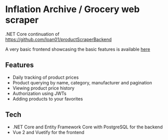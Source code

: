 # Inflation Archive / Grocery web scraper

.NET Core continuation of https://github.com/Ioan01/productScraperBackend

A very basic frontend showcasing the basic features is available [here](https://ioan01.github.io/InflationArchive/#/)

## Features

- Daily tracking of product prices
- Product querying by name, category, manufacturer and pagination
- Viewing product price history
- Authorization using JWTs
- Adding products to your favorites 

## Tech
- .NET Core and Entity Framework Core with PostgreSQL for the backend
- Vue 2 and Vuetify for the frontend



